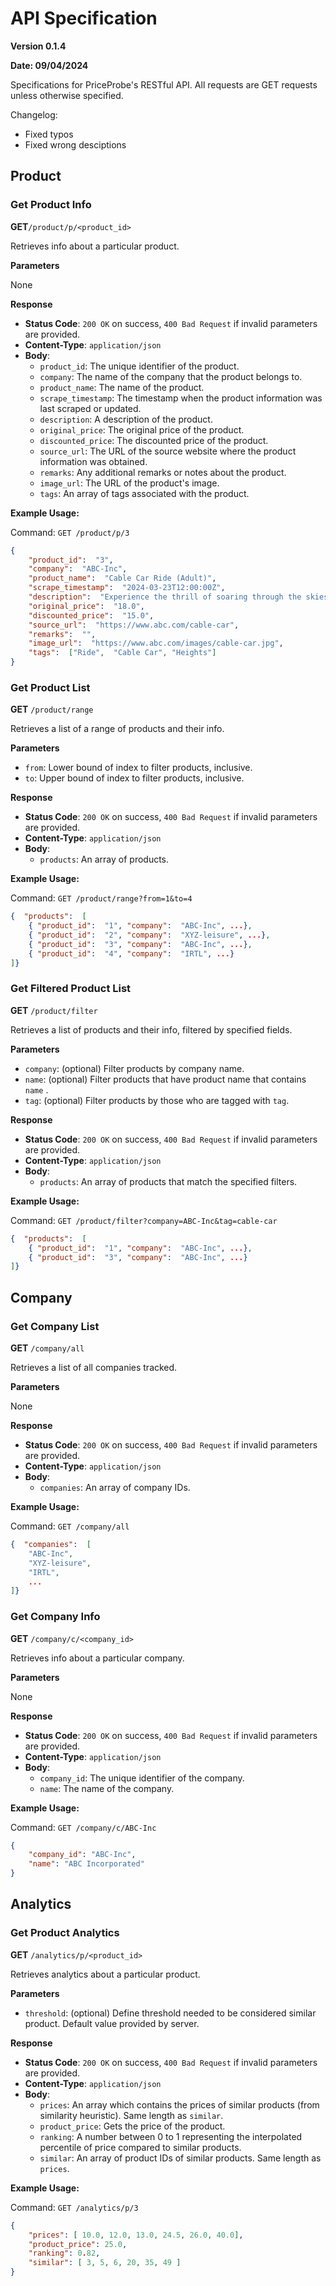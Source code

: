


# API Specification
**Version 0.1.4**

**Date: 09/04/2024**

Specifications for PriceProbe's RESTful API. All requests are GET requests unless otherwise specified.

Changelog:
- Fixed typos
- Fixed wrong desciptions

## Product
### Get Product Info
**GET**`/product/p/<product_id>`

Retrieves info about a particular product.

**Parameters**

None

**Response**
- **Status Code**: `200 OK` on success, `400 Bad Request` if invalid parameters are provided.
- **Content-Type**: `application/json`
- **Body**:
	-   `product_id`: The unique identifier of the product.
	-   `company`: The name of the company that the product belongs to.
	-   `product_name`: The name of the product.
	-   `scrape_timestamp`: The timestamp when the product information was last scraped or updated.
	-   `description`: A description of the product.
	-   `original_price`: The original price of the product.
	-   `discounted_price`: The discounted price of the product.
	-   `source_url`: The URL of the source website where the product information was obtained.
	-   `remarks`: Any additional remarks or notes about the product.
	-   `image_url`: The URL of the product's image.
	-   `tags`: An array of tags associated with the product.
   
**Example Usage:**

Command: `GET /product/p/3`
```json
{  
	"product_id":  "3",  
	"company":  "ABC-Inc",  
	"product_name":  "Cable Car Ride (Adult)",  
	"scrape_timestamp":  "2024-03-23T12:00:00Z",  
	"description":  "Experience the thrill of soaring through the skies on our cable car ride! As you embark on this aerial journey, you'll be treated to breathtaking panoramic views of the surrounding landscape.",  
	"original_price":  "18.0",
	"discounted_price":  "15.0",
	"source_url":  "https://www.abc.com/cable-car",  
	"remarks":  "",  
	"image_url":  "https://www.abc.com/images/cable-car.jpg",  
	"tags":  ["Ride",  "Cable Car", "Heights"]  
}
```

### Get Product List
**GET** `/product/range`

Retrieves a list of a range of products and their info.

**Parameters**

- `from`: Lower bound of index to filter products, inclusive.
- `to`: Upper bound of index to filter products, inclusive.

**Response**

- **Status Code**: `200 OK` on success, `400 Bad Request` if invalid parameters are provided.
- **Content-Type**: `application/json`
- **Body**:
	- `products`: An array of products.
   
**Example Usage:**

Command: `GET /product/range?from=1&to=4`
```json
{  "products":  [ 
	{ "product_id":  "1", "company":  "ABC-Inc", ...},
	{ "product_id":  "2", "company":  "XYZ-leisure", ...},
	{ "product_id":  "3", "company":  "ABC-Inc", ...},
	{ "product_id":  "4", "company":  "IRTL", ...}
]}
```

### Get Filtered Product List
**GET** `/product/filter`

Retrieves a list of products and their info, filtered by specified fields.

**Parameters**
- `company`: (optional) Filter products by company name.
- `name`: (optional) Filter products that have product name that contains `name` .
- `tag`: (optional) Filter products by those who are tagged with `tag`.
  
**Response**
- **Status Code**: `200 OK` on success, `400 Bad Request` if invalid parameters are provided.
- **Content-Type**: `application/json`
- **Body**:
	- `products`: An array of products that match the specified filters.
 
**Example Usage:**

Command: `GET /product/filter?company=ABC-Inc&tag=cable-car`
```json
{  "products":  [ 
	{ "product_id":  "1", "company":  "ABC-Inc", ...},
	{ "product_id":  "3", "company":  "ABC-Inc", ...}
]}
```




## Company
### Get Company List
**GET** `/company/all`

Retrieves a list of all companies tracked.

**Parameters**

None

**Response**
- **Status Code**: `200 OK` on success, `400 Bad Request` if invalid parameters are provided.
- **Content-Type**: `application/json`
- **Body**:
	- `companies`: An array of company IDs.
   
**Example Usage:**

Command: `GET /company/all`
```json
{  "companies":  [  
	"ABC-Inc",
	"XYZ-leisure",
	"IRTL",
	...
]}
```

### Get Company Info
**GET** `/company/c/<company_id>`

Retrieves info about a particular company.

**Parameters**

None

**Response**
- **Status Code**: `200 OK` on success, `400 Bad Request` if invalid parameters are provided.
- **Content-Type**: `application/json`
- **Body**:
	- `company_id`: The unique identifier of the company.
	- `name`: The name of the company.
   
**Example Usage:**

Command: `GET /company/c/ABC-Inc`
```json
{  
	"company_id": "ABC-Inc",
	"name": "ABC Incorporated"
}
```

## Analytics
### Get Product Analytics
**GET** `/analytics/p/<product_id>`

Retrieves analytics about a particular product.

**Parameters**
- `threshold`: (optional) Define threshold needed to be considered similar product. Default value provided by server.
  
**Response**
- **Status Code**: `200 OK` on success, `400 Bad Request` if invalid parameters are provided.
- **Content-Type**: `application/json`
- **Body**:
	- `prices`: An array which contains the prices of similar products (from similarity heuristic). Same length as `similar`.
 	- `product_price`: Gets the price of the product.	
	- `ranking`: A number between 0 to 1 representing the interpolated percentile of price compared to similar products.
	- `similar`: An array of product IDs of similar products. Same length as `prices`.
   
**Example Usage:**

Command: `GET /analytics/p/3`
```json
{  
	"prices": [ 10.0, 12.0, 13.0, 24.5, 26.0, 40.0],
	"product_price": 25.0,
	"ranking": 0.82,
	"similar": [ 3, 5, 6, 20, 35, 49 ]
}
```
